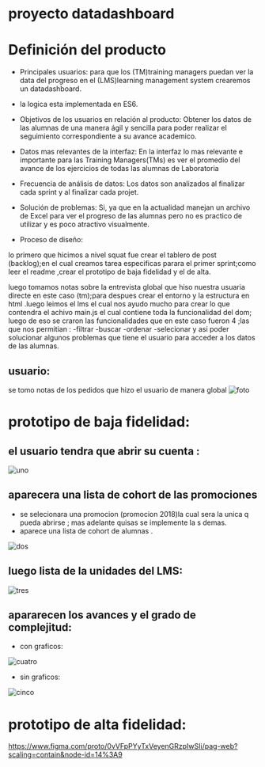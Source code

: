 # proyecto datadashboard

# Definición del producto

- Principales usuarios:
para que los (TM)training managers puedan ver la data del progreso en el (LMS)learning management system crearemos un datadashboard.
- la logica esta implementada en ES6.

- Objetivos de los usuarios en relación al producto:
Obtener los datos de las alumnas de una manera ágil y sencilla para poder realizar el seguimiento correspondiente a su avance academico.

- Datos mas relevantes de la interfaz:
En la interfaz lo mas relevante e importante para las Training Managers(TMs) es ver el promedio del avance de los ejercicios de todas las alumnas de Laboratoria

- Frecuencia de análisis de datos:
Los datos son analizados al finalizar cada sprint y al finalizar cada projet.

- Solución de problemas:
Si, ya que en la actualidad manejan un archivo de Excel para ver el progreso de las alumnas pero no es practico de utilizar y es poco atractivo visualmente.

- Proceso de diseño:

lo primero que hicimos a nivel squat fue crear el tablero de post (backlog);en el cual creamos tarea especificas parara el primer sprint;como leer el readme ,crear el prototipo de baja fidelidad y el de alta.

luego tomamos notas sobre la entrevista global que hiso nuestra usuaria directe en este caso (tm);para despues crear el entorno y la estructura en html .luego leimos el lms el cual nos ayudo mucho para crear lo que contendra el achivo main.js el cual contiene toda la funcionalidad del dom; luego de eso se craron las funcionalidades que en este caso fueron 4 ;las que nos permitian :
-filtrar
-buscar
-ordenar
-selecionar
y asi poder solucionar algunos problemas que tiene el usuario para acceder a los datos de las alumnas.



## usuario:
se tomo notas de los pedidos que hizo el usuario de manera global
![foto](https://scontent-scl1-1.xx.fbcdn.net/v/t1.15752-9/35348807_1664476943605784_6856292960187711488_n.png?_nc_cat=0&oh=4be724a14d53b7148f5282a7965c6975&oe=5BC1A879)

# prototipo de baja fidelidad:
## el usuario tendra que abrir su cuenta :

![uno](https://scontent-scl1-1.xx.fbcdn.net/v/t1.15752-9/35265650_1664436620276483_8029700329220079616_n.jpg?_nc_cat=0&oh=e88cccba2efd8c14d9f8100371b3dc83&oe=5BAD4CD3)

## aparecera una lista de cohort de las promociones
- se selecionara una promocion (promocion 2018)la cual sera la unica q pueda abrirse ; mas adelante quisas se implemente la s demas.
- aparece una lista de cohort de alumnas .

![dos](https://scontent-scl1-1.xx.fbcdn.net/v/t1.15752-9/35416132_1664443180275827_6780019348942618624_n.jpg?_nc_cat=0&oh=4954683e01d9dbecf07717382d05f496&oe=5BA1E1B6)

## luego lista de la unidades del LMS:

![tres](https://scontent-scl1-1.xx.fbcdn.net/v/t1.15752-9/35242218_1664433620276783_2480529628473589760_n.jpg?_nc_cat=0&oh=b802803d0eccbb0db5cea720de3f3337&oe=5BB413D7) 

## apararecen los avances y el grado de complejitud:

 - con graficos:
 
![cuatro](https://scontent-scl1-1.xx.fbcdn.net/v/t1.15752-9/35264717_1664431973610281_4178843217246027776_n.jpg?_nc_cat=0&oh=f768c98fcd0e283e365b2fef1eeb0a6c&oe=5BBF7191)

 - sin graficos:

![cinco](https://scontent-scl1-1.xx.fbcdn.net/v/t1.15752-9/35362256_1664441916942620_6630528549734318080_n.jpg?_nc_cat=0&oh=15c9ecca0e47f44974d92faaf3ed7b32&oe=5BAFA2B3)

# prototipo de alta fidelidad:

https://www.figma.com/proto/0vVFpPYyTxVeyenGRzpIwSIi/pag-web?scaling=contain&node-id=14%3A9


